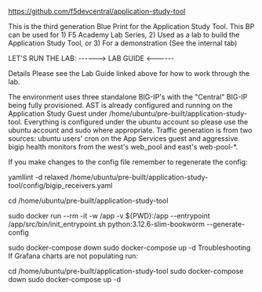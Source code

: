https://github.com/f5devcentral/application-study-tool

This is the third generation Blue Print for the Application Study Tool. This BP can be used for 1) F5 Academy Lab Series, 2) Used as a lab to build the Application Study Tool, or 3) For a demonstration (See the internal tab)

LET'S RUN THE LAB: ------> LAB GUIDE <------

Details
Please see the Lab Guide linked above for how to work through the lab.

The environment uses three standalone BIG-IP's with the "Central" BIG-IP being fully provisioned. AST is already configured and running on the Application Study Guest under /home/ubuntu/pre-built/application-study-tool. Everything is configured under the ubuntu account so please use the ubuntu account and sudo where appropriate. Traffic generation is from two sources: ubuntu users' cron on the App Services guest and aggressive bigip health monitors from the west's web_pool and east's web-pool-*.

If you make changes to the config file remember to regenerate the config:


yamllint -d relaxed /home/ubuntu/pre-built/application-study-tool/config/bigip_receivers.yaml

cd /home/ubuntu/pre-built/application-study-tool

sudo docker run --rm -it -w /app -v ${PWD}:/app --entrypoint /app/src/bin/init_entrypoint.sh python:3.12.6-slim-bookworm --generate-config

sudo docker-compose down
sudo docker-compose up -d
Troubleshooting
If Grafana charts are not populating run:

cd /home/ubuntu/pre-built/application-study-tool
sudo docker-compose down
sudo docker-compose up -d
